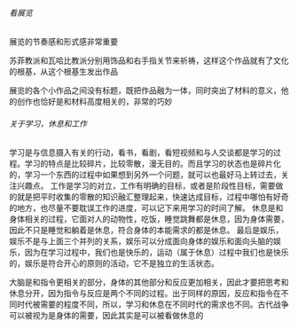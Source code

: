 ###### 看展览

展览的节奏感和形式感非常重要

苏菲教派和瓦哈比教派分别用饰品和右手指关节来祈祷，这样这个作品就有了文化的根基，从这个根基生发出作品

展览的各个小作品之间没有标题，既把作品融为一体，同时突出了材料的意义，他的创作也恰好是和材料高度相关的，非常的巧妙

###### 关于学习，休息和工作
学习是与信息摄入有关的行动，看书，看剧，看短视频和与人交谈都是学习的过程。学习的特点是比较碎片，比较零散，漫无目的。而且学习的状态也是碎片化的，学习一个东西的过程中如果想到另外一个问题，就可以也最好马上转过去，关注兴趣点。
工作是学习的对立，工作有明确的目标，或者是阶段性目标，需要做的就是把平时收集的零散的知识融汇整理起来，快速达成目标，过程中哪怕有好奇的地方，也尽量不要耽误工作的进度，可以记下来用学习的时间了解。
休息是和身体相关的过程，它面对人的动物性，吃饭，睡觉跳舞都是休息，因为身体需要，因此不只是睡觉和躺着是休息，符合身体的本能需求的都是休息。
最后是娱乐，娱乐不是与上面三个并列的关系，娱乐可以分成面向身体的娱乐和面向头脑的娱乐，因为在学习过程中，我们也是快乐的，运动（属于休息）过程中我们也是快乐的，娱乐是符合开心的原则的活动，它不是独立的生活状态。

大脑是和指令更相关的部分，身体的其他部分和反应更加相关，因此才要把思考和休息分开，因为指令与反应是两个不同的过程。出于同样的原因，反应和指令在不同时代被需要的程度不同，所以，学习和休息在不同时代的需求也不同。古代战争可以被视为是身体的需要，因此其实是可以被看做休息的